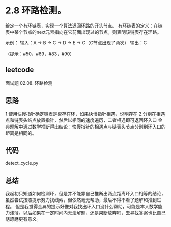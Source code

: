 # 2.8 环路检测。
给定一个有环链表，实现一个算法返回环路的开头节点。
有环链表的定义：在链表中某个节点的next元素指向在它前面出现过的节点，则表明该链表存在环路。

示例：
输入：A -> B -> C -> D -> E -> C（C节点出现了两次）
输出：C

（提示：#50，#69，#83，#90）

## leetcode
面试题 02.08. 环路检测

## 思路
1.使用快慢指针确定链表是否存在环，如果快慢指针相遇，说明存在
2.分别在相遇点和链表头结点放置指针，然后以相同的速度遍历，二者相遇即可返回环入口
金典题解中通过数学推断得出结论：快慢指针的相遇点与链表头节点分别到环入口的距离是相同的。

## 代码
detect_cycle.py

## 总结
我起初只知道如何检测环，但是并不能靠自己推断出两点距离环入口相等的结论，虽然尝试按照提示努力找线索，但依然毫无帮助，最后不得不看了题解和推到过程。
但是我觉得金典的提示好像对我找出环入口没什么帮助，可能是本人数学能力浅薄。以后如果在一定时间内无法解题，还是果断放弃吧，去寻找答案也比自己瞎琢磨更有意义。